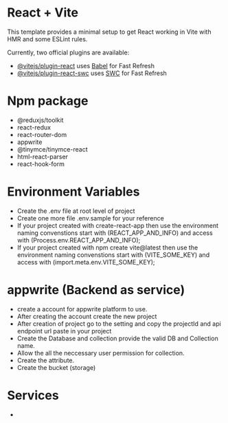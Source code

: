# React + Vite

This template provides a minimal setup to get React working in Vite with HMR and some ESLint rules.

Currently, two official plugins are available:

- [@vitejs/plugin-react](https://github.com/vitejs/vite-plugin-react/blob/main/packages/plugin-react/README.md) uses [Babel](https://babeljs.io/) for Fast Refresh
- [@vitejs/plugin-react-swc](https://github.com/vitejs/vite-plugin-react-swc) uses [SWC](https://swc.rs/) for Fast Refresh

# Npm package
- @reduxjs/toolkit
- react-redux
- react-router-dom
- appwrite
- @tinymce/tinymce-react
- html-react-parser
- react-hook-form

# Environment Variables
- Create the .env file at root level of project
- Create one more file .env.sample for your reference 
- If your project created with create-react-app then use the environment naming convenstions start 
  with (REACT_APP_AND_INFO) and access with (Process.env.REACT_APP_AND_INFO);
- If your project created with npm create vite@latest then use the environment naming convenstions start 
  with (VITE_SOME_KEY) and access with (import.meta.env.VITE_SOME_KEY);

# appwrite (Backend as service)
- create a account for appwrite platform to use.
- After creating the account create the new project
- After creation of project go to the setting and copy the projectId and api endpoint url paste in your project 
- Create the Database and collection provide the valid DB and Collection name.
- Allow the all the neccessary user permission for collection.
- Create the attribute.
- Create the bucket (storage)

# Services
- 
  
